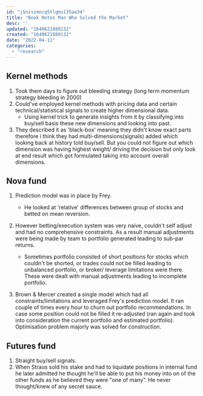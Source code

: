 ```yaml
---
id: "j5nzszmncq5tlgmu135aw34"
title: "Book Notes Man Who Solved the Market"
desc: ''
updated: "1649621089132"
created: "1649621089132"
date: "2022-04-11"
categories: 
  - "research"
---
```



## Kernel methods
1. Took them days to figure out bleeding strategy (long term momentum strategy bleeding in 2000)
2. Could've employed kernel methods with pricing data and certain technical/statistical signals to create higher dimensional data.
    - Using kernel trick to generate insights from it by classifying into buy/sell basis these new dimensions and looking into past.
3. They described it as 'black-box' meaning they didn't know exact parts therefore i think they had multi-dimensions(signals) added which looking back at history told buy/sell. But you could not figure out which dimension was having highest weight/ driving the decision but only look at end result which got formulated taking into account overall dimensions.


## Nova fund
1. Prediction model was in place by Frey.
    - He looked at 'relative' differences between group of stocks and betted on mean reversion.
2. However betting/execution system was very naive, couldn't self adjust and had no comprehensive constraints. As a result manual adjustments were being made by team to portfolio generated leading to sub-par returns.
    - Sometimes portfolio consisted of short positions for stocks which couldn't be shorted, or trades could not be filled leading to unbalanced portfolio, or broker/ leverage limitations were there. These were dealt with manual adjustments leading to incomplete portfolio.

3. Brown & Mercer created a single model which had all constraints/limitations and leveraged Frey's prediction model. It ran couple of times every hour to churn out portfolio recommendations. In case some position could not be filled it re-adjusted (ran again and took into consideration the current portfolio and estimated portfolio). Optimisation problem majorly was solved for construction.



## Futures fund
1. Straight buy/sell signals.
2. When Straus sold his stake and had to liquidate positions in internal fund he later admitted he thought he'll be able to put his money into on of the other funds as he believed they were "one of many". He never thought/knew of any secret sauce.
